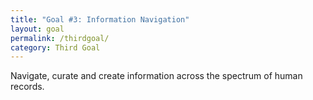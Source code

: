 ```yaml
---
title: "Goal #3: Information Navigation"
layout: goal
permalink: /thirdgoal/
category: Third Goal
---
```

Navigate, curate and create information across the spectrum of human records.
